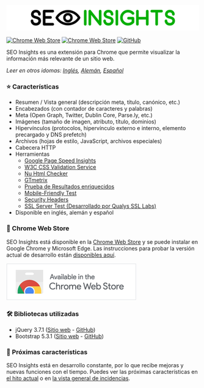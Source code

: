 ![](img/seo-insights-header.png)

[![Chrome Web Store](https://img.shields.io/chrome-web-store/v/nlkopdpfkbifcibdoecnfabipofhnoom?style=flat-square)](https://chrome.google.com/webstore/detail/seo-insights/nlkopdpfkbifcibdoecnfabipofhnoom?hl=en)
[![Chrome Web Store](https://img.shields.io/chrome-web-store/users/nlkopdpfkbifcibdoecnfabipofhnoom?style=flat-square)](https://chrome.google.com/webstore/detail/seo-insights/nlkopdpfkbifcibdoecnfabipofhnoom?hl=en)
[![GitHub](https://img.shields.io/github/license/seo-insights/seo-insights?style=flat-square)](https://github.com/SEO-Insights/seo-insights/blob/main/LICENSE)

SEO Insights es una extensión para Chrome que permite visualizar la información más relevante de un sitio web.

_Leer en otros idomas: [Inglés](README.md), [Alemán](README.de.md), [Español](README.es.md)_

### :star: Características

- Resumen / Vista general (descripción meta, título, canónico, etc.)
- Encabezados (con contador de caracteres y palabras)
- Meta (Open Graph, Twitter, Dublin Core, Parse.ly, etc.)
- Imágenes (tamaño de imagen, atributo, título, dominios)
- Hipervínculos (protocolos, hipervínculo externo e interno, elemento precargado y DNS prefetch)
- Archivos (hojas de estilo, JavaScript, archivos especiales)
- Cabecera HTTP
- Herramientas
  - [Google Page Speed Insights](https://developers.google.com/speed/pagespeed/insights/)
  - [W3C CSS Validation Service](https://jigsaw.w3.org/css-validator/)
  - [Nu Html Checker](https://validator.w3.org/nu/)
  - [GTmetrix](https://gtmetrix.com/)
  - [Prueba de Resultados enriquecidos](https://search.google.com/test/rich-results)
  - [Mobile-Friendly Test](https://search.google.com/test/mobile-friendly)
  - [Security Headers](https://securityheaders.com/)
  - [SSL Server Test (Desarrollado por Qualys SSL Labs)](https://www.ssllabs.com/ssltest/)
- Disponible en inglés, alemán y español

### :rocket: Chrome Web Store

SEO Insights está disponible en la [Chrome Web Store](https://chrome.google.com/webstore/detail/seo-insights/nlkopdpfkbifcibdoecnfabipofhnoom?hl=es) y se puede instalar en Google Chrome y Microsoft Edge. Las instrucciones para probar la versión actual de desarrollo están [disponibles aquí](https://github.com/SEO-Insights/seo-insights/wiki/Development).

[![Disponible en la Chrome Web Store](img/available-in-the-chrome-web-store.png)](https://chrome.google.com/webstore/detail/seo-insights/nlkopdpfkbifcibdoecnfabipofhnoom?hl=en)

### :hammer_and_wrench: Bibliotecas utilizadas

- jQuery 3.7.1 ([Sitio web](https://jquery.com/) - [GitHub](https://github.com/jquery/jquery))
- Bootstrap 5.3.1 ([Sitio web](https://getbootstrap.com/docs/5.3/getting-started/introduction/) - [GitHub](https://github.com/twbs/bootstrap))

### :tada: Próximas características

SEO Insights está en desarrollo constante, por lo que recibe mejoras y nuevas funciones con el tiempo. Puedes ver las próximas características en [el hito actual](https://github.com/SEO-Insights/seo-insights/milestone/6) o en [la vista general de incidencias](https://github.com/SEO-Insights/seo-insights/issues).